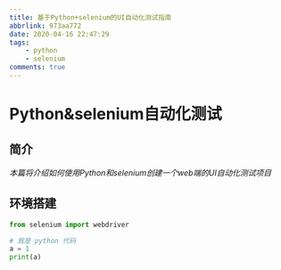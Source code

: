 ```yaml
---
title: 基于Python+selenium的UI自动化测试指南
abbrlink: 973aa772
date: 2020-04-16 22:47:29
tags: 
    - python
    - selenium
comments: true
---
```


# Python&selenium自动化测试
## 简介
*本篇将介绍如何使用Python和selenium创建一个web端的UI自动化测试项目*

## 环境搭建

```python
from selenium import webdriver

# 我是 python 代码
a = 1
print(a)

```
